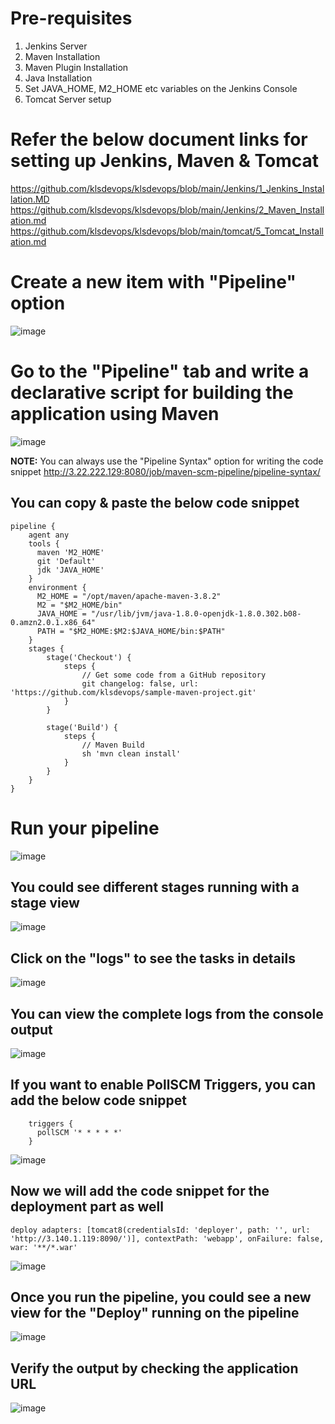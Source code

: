 # Pre-requisites
1. Jenkins Server
2. Maven Installation
3. Maven Plugin Installation
4. Java Installation
5. Set JAVA_HOME, M2_HOME etc variables on the Jenkins Console
6. Tomcat Server setup

# Refer the below document links for setting up Jenkins, Maven & Tomcat
  https://github.com/klsdevops/klsdevops/blob/main/Jenkins/1_Jenkins_Installation.MD
  https://github.com/klsdevops/klsdevops/blob/main/Jenkins/2_Maven_Installation.md
  https://github.com/klsdevops/klsdevops/blob/main/tomcat/5_Tomcat_Installation.md
  

# Create a new item with "Pipeline" option

![image](https://user-images.githubusercontent.com/90503660/136646868-b318d12a-5780-42c4-9551-977076da143b.png)

# Go to the "Pipeline" tab and write a declarative script for building the application using Maven

![image](https://user-images.githubusercontent.com/90503660/136647172-6e0febce-800d-40f4-9f36-3e22111f63ad.png)

**NOTE:** You can always use the "Pipeline Syntax" option for writing the code snippet
http://3.22.222.129:8080/job/maven-scm-pipeline/pipeline-syntax/

## You can copy & paste the below code snippet

```
pipeline {
    agent any
    tools {
      maven 'M2_HOME'
      git 'Default'
      jdk 'JAVA_HOME'
    }
    environment {
      M2_HOME = "/opt/maven/apache-maven-3.8.2"
      M2 = "$M2_HOME/bin"
      JAVA_HOME = "/usr/lib/jvm/java-1.8.0-openjdk-1.8.0.302.b08-0.amzn2.0.1.x86_64"
      PATH = "$M2_HOME:$M2:$JAVA_HOME/bin:$PATH"
    }
    stages {
        stage('Checkout') {
            steps {
                // Get some code from a GitHub repository
                git changelog: false, url: 'https://github.com/klsdevops/sample-maven-project.git'
            }
        }
        
        stage('Build') {
            steps {
                // Maven Build
                sh 'mvn clean install'
            }
        }
    }
}
```

# Run your pipeline 

![image](https://user-images.githubusercontent.com/90503660/136647205-d2730668-add5-492e-9e82-53fca46aec09.png)

## You could see different stages running with a stage view

![image](https://user-images.githubusercontent.com/90503660/136647220-5f5ce9b8-afcc-42d4-bd81-602eca8cd017.png)

## Click on the "logs" to see the tasks in details

![image](https://user-images.githubusercontent.com/90503660/136647271-47707066-de7f-4efe-921a-5d62ce26feb3.png)

## You can view the complete logs from the console output

![image](https://user-images.githubusercontent.com/90503660/136647297-300aeff4-5638-4eb1-8b08-b2a1afb6033f.png)

## If you want to enable PollSCM Triggers, you can add the below code snippet

```
    triggers {
      pollSCM '* * * * *'
    }
```

![image](https://user-images.githubusercontent.com/90503660/136647842-791f545f-e038-4329-8cb9-55b195727c39.png)

## Now we will add the code snippet for the deployment part as well

```
deploy adapters: [tomcat8(credentialsId: 'deployer', path: '', url: 'http://3.140.1.119:8090/')], contextPath: 'webapp', onFailure: false, war: '**/*.war'
```

![image](https://user-images.githubusercontent.com/90503660/136665594-86ca5844-49c6-4bf8-bce9-03f8aac96be8.png)

## Once you run the pipeline, you could see a new view for the "Deploy" running on the pipeline

![image](https://user-images.githubusercontent.com/90503660/136665643-279a9026-ff14-49db-804c-81774eb5fc77.png)

## Verify the output by checking the application URL

![image](https://user-images.githubusercontent.com/90503660/136666999-2e4d49fc-43fb-4a7f-b24d-8531ca1771dc.png)


